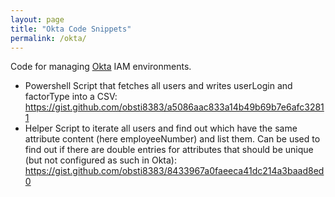 ```yaml
---
layout: page
title: "Okta Code Snippets"
permalink: /okta/
---
```


Code for managing [Okta](https://www.okta.com) IAM environments.

* Powershell Script that fetches all users and writes userLogin and factorType into a CSV: <https://gist.github.com/obsti8383/a5086aac833a14b49b69b7e6afc32811> 
* Helper Script to iterate all users and find out which have the same attribute content (here employeeNumber) and list them. Can be used to find out if there are double entries for attributes that should be unique (but not configured as such in Okta): <https://gist.github.com/obsti8383/8433967a0faeeca41dc214a3baad8ed0>

